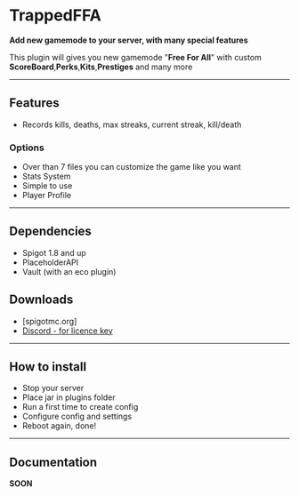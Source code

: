 # TrappedFFA

**Add new gamemode to your server, with many special features**

This plugin will gives you new gamemode "**Free For All**" with custom **ScoreBoard**,**Perks**,**Kits**,**Prestiges** and many more 

***

## Features

- Records kills, deaths, max streaks, current streak, kill/death 

### Options

- Over than 7 files you can customize the game like you want
- Stats System
- Simple to use
- Player Profile

***

## Dependencies

- Spigot 1.8 and up
- PlaceholderAPI
- Vault (with an eco plugin)
## Downloads

- [spigotmc.org]
- [Discord - for licence key](https://discord.gg/Wn3hxpvZ8K)

***

## How to install

- Stop your server
- Place jar in plugins folder
- Run a first time to create config
- Configure config and settings
- Reboot again, done!

***

## Documentation

**SOON**
